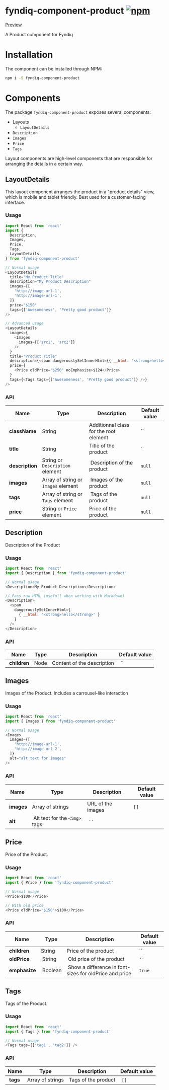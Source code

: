 # fyndiq-component-product [![npm](https://img.shields.io/npm/v/fyndiq-component-product.svg?maxAge=3600)](https://www.npmjs.com/package/fyndiq-component-product)

[Preview](http://developers.fyndiq.com/fyndiq-ui/?selectedKind=Product%2FLayouts%2FDetails&selectedStory=default)

A Product component for Fyndiq

# Installation

The component can be installed through NPM:

``` bash
npm i -S fyndiq-component-product
```

# Components

The package `fyndiq-component-product` exposes several components:

- Layouts
    - `LayoutDetails`
- `Description`
- `Images`
- `Price`
- `Tags`

Layout components are high-level components that are responsible for arranging the details in a certain way.

## LayoutDetails

This layout component arranges the product in a "product details" view, which is mobile and tablet friendly. Best used for a customer-facing interface.

### Usage

``` js
import React from 'react'
import {
  Description,
  Images,
  Price,
  Tags,
  LayoutDetails,
} from 'fyndiq-component-product'

// Normal usage
<LayoutDetails
  title="My Product Title"
  description="My Product Description"
  images={[
    'http://image-url-1',
    'http://image-url-1',
  ]}
  price="$150"
  tags={['Awesomeness', 'Pretty good product']}
/>

// Advanced usage
<LayoutDetails
  images={
    <Images
      images={['src1', 'src2']}
    />
  }
  title="Product Title"
  description={<span dangerouslySetInnerHtml={{ __html: '<strong>hello</strong>' }} />}
  price={
    <Price oldPrice="$250" noEmphasize>$124</Price>
  }
  tags={<Tags tags={['Awesomeness', 'Pretty good product']} />}
/>
```

### API

| Name | Type | Description | Default value |
|---|---|---|---|
| **className** | String | Additionnal class for the root element | `` |
| **title** | String | Title of the product | `` |
| **description** | String or `Description` element | Description of the product | `null` |
| **images** | Array of string or `Images` element | Images of the product | `null` |
| **tags** | Array of string or `Tags` element | Tags of the product | `null` |
| **price** | String or `Price` element | Price of the product | `null` |



## Description

Description of the Product

### Usage

``` js
import React from 'react'
import { Description } from 'fyndiq-component-product'

// Normal usage
<Description>My Product Description</Description>

// Pass raw HTML (usefull when working with Markdown)
<Description>
  <span
    dangerouslySetInnerHtml={
      { __html: '<strong>hello</strong>' }
    }
  />
</Description>
```

### API

| Name | Type | Description | Default value |
|---|---|---|---|
| **children** | Node | Content of the description | `` |




## Images

Images of the Product. Includes a carrousel-like interaction

### Usage

``` js
import React from 'react'
import { Images } from 'fyndiq-component-product'

// Normal usage
<Images
  images={[
    'http://image-url-1',
    'http://image-url-2',
  ]}
  alt="alt text for images"
/>
```

### API

| Name | Type | Description | Default value |
|---|---|---|---|
| **images** | Array of strings | URL of the images | `[]` |
| **alt** | Alt text for the `<img>` tags | `''` |





## Price

Price of the Product.

### Usage

``` js
import React from 'react'
import { Price } from 'fyndiq-component-product'

// Normal usage
<Price>$100</Price>

// With old price
<Price oldPrice="$150">$100</Price>
```

### API

| Name | Type | Description | Default value |
|---|---|---|---|
| **children** | String | Price of the product | `` |
| **oldPrice** | String | Old price of the product | `''` |
| **emphasize** | Boolean | Show a difference in font-sizes for oldPrice and price | `true` |





## Tags

Tags of the Product.

### Usage

``` js
import React from 'react'
import { Tags } from 'fyndiq-component-product'

// Normal usage
<Tags tags={['tag1', 'tag2']} />
```

### API

| Name | Type | Description | Default value |
|---|---|---|---|
| **tags** | Array of strings | Tags of the product | `[]` |
